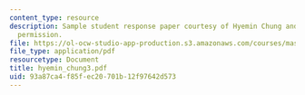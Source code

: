 ```yaml
---
content_type: resource
description: Sample student response paper courtesy of Hyemin Chung and used with
  permission.
file: https://ol-ocw-studio-app-production.s3.amazonaws.com/courses/mas-961-seminar-on-deep-engagement-fall-2004/93a87ca4f85fec20701b12f97642d573_hyemin_chung3.pdf
file_type: application/pdf
resourcetype: Document
title: hyemin_chung3.pdf
uid: 93a87ca4-f85f-ec20-701b-12f97642d573
---
```

